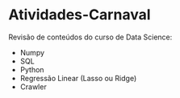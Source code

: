 # Atividades-Carnaval
Revisão de conteúdos do curso de Data Science:
- Numpy
- SQL
- Python
- Regressão Linear (Lasso ou Ridge)
- Crawler
